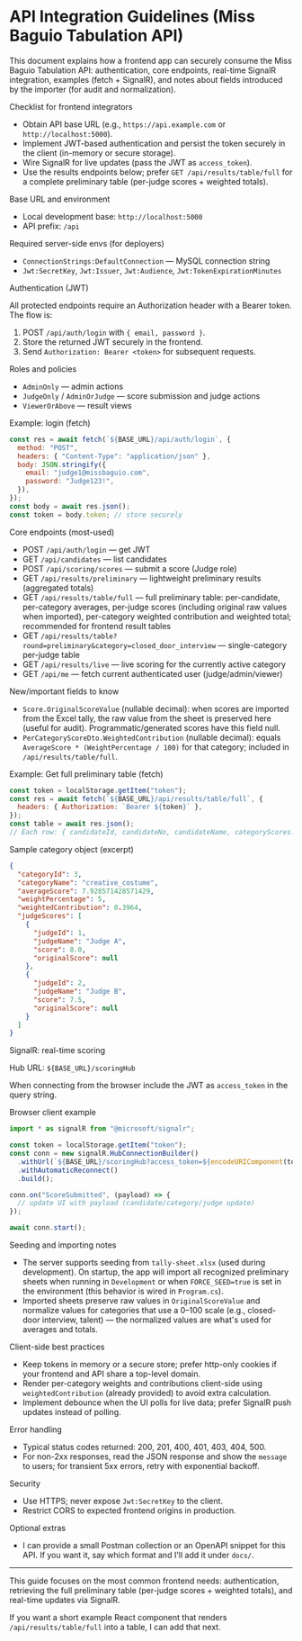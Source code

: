 # API Integration Guidelines (Miss Baguio Tabulation API)

This document explains how a frontend app can securely consume the Miss Baguio Tabulation API: authentication, core endpoints, real-time SignalR integration, examples (fetch + SignalR), and notes about fields introduced by the importer (for audit and normalization).

Checklist for frontend integrators

- Obtain API base URL (e.g., `https://api.example.com` or `http://localhost:5000`).
- Implement JWT-based authentication and persist the token securely in the client (in-memory or secure storage).
- Wire SignalR for live updates (pass the JWT as `access_token`).
- Use the results endpoints below; prefer `GET /api/results/table/full` for a complete preliminary table (per-judge scores + weighted totals).

Base URL and environment

- Local development base: `http://localhost:5000`
- API prefix: `/api`

Required server-side envs (for deployers)

- `ConnectionStrings:DefaultConnection` — MySQL connection string
- `Jwt:SecretKey`, `Jwt:Issuer`, `Jwt:Audience`, `Jwt:TokenExpirationMinutes`

Authentication (JWT)

All protected endpoints require an Authorization header with a Bearer token. The flow is:

1. POST `/api/auth/login` with `{ email, password }`.
2. Store the returned JWT securely in the frontend.
3. Send `Authorization: Bearer <token>` for subsequent requests.

Roles and policies

- `AdminOnly` — admin actions
- `JudgeOnly` / `AdminOrJudge` — score submission and judge actions
- `ViewerOrAbove` — result views

Example: login (fetch)

```javascript
const res = await fetch(`${BASE_URL}/api/auth/login`, {
  method: "POST",
  headers: { "Content-Type": "application/json" },
  body: JSON.stringify({
    email: "judge1@missbaguio.com",
    password: "Judge123!",
  }),
});
const body = await res.json();
const token = body.token; // store securely
```

Core endpoints (most-used)

- POST `/api/auth/login` — get JWT
- GET `/api/candidates` — list candidates
- POST `/api/scoring/scores` — submit a score (Judge role)
- GET `/api/results/preliminary` — lightweight preliminary results (aggregated totals)
- GET `/api/results/table/full` — full preliminary table: per-candidate, per-category averages, per-judge scores (including original raw values when imported), per-category weighted contribution and weighted total; recommended for frontend result tables
- GET `/api/results/table?round=preliminary&category=closed_door_interview` — single-category per-judge table
- GET `/api/results/live` — live scoring for the currently active category
- GET `/api/me` — fetch current authenticated user (judge/admin/viewer)

New/important fields to know

- `Score.OriginalScoreValue` (nullable decimal): when scores are imported from the Excel tally, the raw value from the sheet is preserved here (useful for audit). Programmatic/generated scores have this field null.
- `PerCategoryScoreDto.WeightedContribution` (nullable decimal): equals `AverageScore * (WeightPercentage / 100)` for that category; included in `/api/results/table/full`.

Example: Get full preliminary table (fetch)

```javascript
const token = localStorage.getItem("token");
const res = await fetch(`${BASE_URL}/api/results/table/full`, {
  headers: { Authorization: `Bearer ${token}` },
});
const table = await res.json();
// Each row: { candidateId, candidateNo, candidateName, categoryScores: [{ categoryId, categoryName, averageScore, weightPercentage, weightedContribution, judgeScores: [{ judgeId, judgeName, score, originalScore }] }], weightedTotal, rank }
```

Sample category object (excerpt)

```json
{
  "categoryId": 3,
  "categoryName": "creative_costume",
  "averageScore": 7.928571428571429,
  "weightPercentage": 5,
  "weightedContribution": 0.3964,
  "judgeScores": [
    {
      "judgeId": 1,
      "judgeName": "Judge A",
      "score": 8.0,
      "originalScore": null
    },
    {
      "judgeId": 2,
      "judgeName": "Judge B",
      "score": 7.5,
      "originalScore": null
    }
  ]
}
```

SignalR: real-time scoring

Hub URL: `${BASE_URL}/scoringHub`

When connecting from the browser include the JWT as `access_token` in the query string.

Browser client example

```javascript
import * as signalR from "@microsoft/signalr";

const token = localStorage.getItem("token");
const conn = new signalR.HubConnectionBuilder()
  .withUrl(`${BASE_URL}/scoringHub?access_token=${encodeURIComponent(token)}`)
  .withAutomaticReconnect()
  .build();

conn.on("ScoreSubmitted", (payload) => {
  // update UI with payload (candidate/category/judge update)
});

await conn.start();
```

Seeding and importing notes

- The server supports seeding from `tally-sheet.xlsx` (used during development). On startup, the app will import all recognized preliminary sheets when running in `Development` or when `FORCE_SEED=true` is set in the environment (this behavior is wired in `Program.cs`).
- Imported sheets preserve raw values in `OriginalScoreValue` and normalize values for categories that use a 0–100 scale (e.g., closed-door interview, talent) — the normalized values are what's used for averages and totals.

Client-side best practices

- Keep tokens in memory or a secure store; prefer http-only cookies if your frontend and API share a top-level domain.
- Render per-category weights and contributions client-side using `weightedContribution` (already provided) to avoid extra calculation.
- Implement debounce when the UI polls for live data; prefer SignalR push updates instead of polling.

Error handling

- Typical status codes returned: 200, 201, 400, 401, 403, 404, 500.
- For non-2xx responses, read the JSON response and show the `message` to users; for transient 5xx errors, retry with exponential backoff.

Security

- Use HTTPS; never expose `Jwt:SecretKey` to the client.
- Restrict CORS to expected frontend origins in production.

Optional extras

- I can provide a small Postman collection or an OpenAPI snippet for this API. If you want it, say which format and I'll add it under `docs/`.

---

This guide focuses on the most common frontend needs: authentication, retrieving the full preliminary table (per-judge scores + weighted totals), and real-time updates via SignalR.

If you want a short example React component that renders `/api/results/table/full` into a table, I can add that next.
